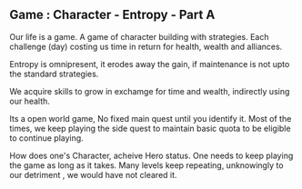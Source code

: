 ## Game : Character - Entropy - Part A

Our life is a game.
A game of character building with strategies.
Each challenge (day) costing us time in return for health, wealth and alliances.

Entropy is omnipresent,  it erodes away the gain, if maintenance is not upto the standard strategies. 

We acquire skills to grow in exchamge for time and wealth,  indirectly using our health.

Its a open world game, No fixed main quest until you identify it. Most of the times, we keep playing the side quest to maintain basic quota to be eligible to continue playing.

How does one's Character,  acheive Hero status.
One needs to keep playing the game as long as it takes.  Many levels keep repeating,  unknowingly to our detriment , we would have not cleared it.